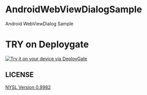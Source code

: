 # AndroidWebViewDialogSample
Android WebViewDialog Sample

# TRY on Deploygate
[<img src="https://dply.me/3a3e0p/button/large" alt="Try it on your device via DeployGate">](https://dply.me/3a3e0p#install)

## LICENSE
[NYSL Version 0.9982](http://www.kmonos.net/nysl/)
